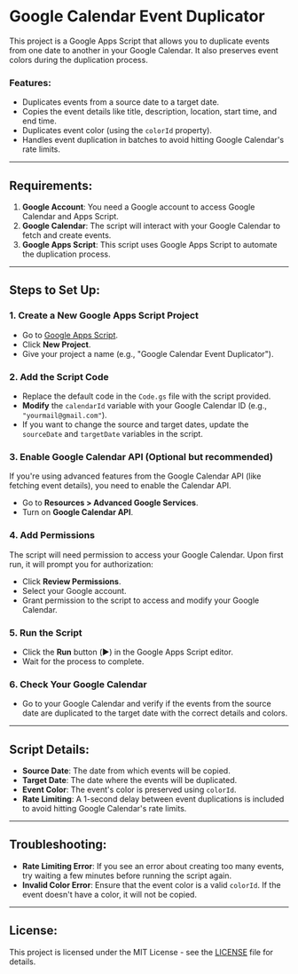 # Google Calendar Event Duplicator

This project is a Google Apps Script that allows you to duplicate events from one date to another in your Google Calendar. It also preserves event colors during the duplication process.

### Features:
- Duplicates events from a source date to a target date.
- Copies the event details like title, description, location, start time, and end time.
- Duplicates event color (using the `colorId` property).
- Handles event duplication in batches to avoid hitting Google Calendar's rate limits.

---

## Requirements:

1. **Google Account**: You need a Google account to access Google Calendar and Apps Script.
2. **Google Calendar**: The script will interact with your Google Calendar to fetch and create events.
3. **Google Apps Script**: This script uses Google Apps Script to automate the duplication process.

---

## Steps to Set Up:

### 1. **Create a New Google Apps Script Project**
   - Go to [Google Apps Script](https://script.google.com/).
   - Click **New Project**.
   - Give your project a name (e.g., "Google Calendar Event Duplicator").

### 2. **Add the Script Code**
   - Replace the default code in the `Code.gs` file with the script provided.
   - **Modify** the `calendarId` variable with your Google Calendar ID (e.g., `"yourmail@gmail.com"`).
   - If you want to change the source and target dates, update the `sourceDate` and `targetDate` variables in the script.

### 3. **Enable Google Calendar API** (Optional but recommended)
   If you're using advanced features from the Google Calendar API (like fetching event details), you need to enable the Calendar API.
   - Go to **Resources > Advanced Google Services**.
   - Turn on **Google Calendar API**.

### 4. **Add Permissions**
   The script will need permission to access your Google Calendar. Upon first run, it will prompt you for authorization:
   - Click **Review Permissions**.
   - Select your Google account.
   - Grant permission to the script to access and modify your Google Calendar.

### 5. **Run the Script**
   - Click the **Run** button (▶️) in the Google Apps Script editor.
   - Wait for the process to complete.

### 6. **Check Your Google Calendar**
   - Go to your Google Calendar and verify if the events from the source date are duplicated to the target date with the correct details and colors.

---

## Script Details:

- **Source Date**: The date from which events will be copied.
- **Target Date**: The date where the events will be duplicated.
- **Event Color**: The event's color is preserved using `colorId`.
- **Rate Limiting**: A 1-second delay between event duplications is included to avoid hitting Google Calendar's rate limits.

---

## Troubleshooting:

- **Rate Limiting Error**: If you see an error about creating too many events, try waiting a few minutes before running the script again.
- **Invalid Color Error**: Ensure that the event color is a valid `colorId`. If the event doesn't have a color, it will not be copied.

---

## License:
This project is licensed under the MIT License - see the [LICENSE](LICENSE) file for details.
